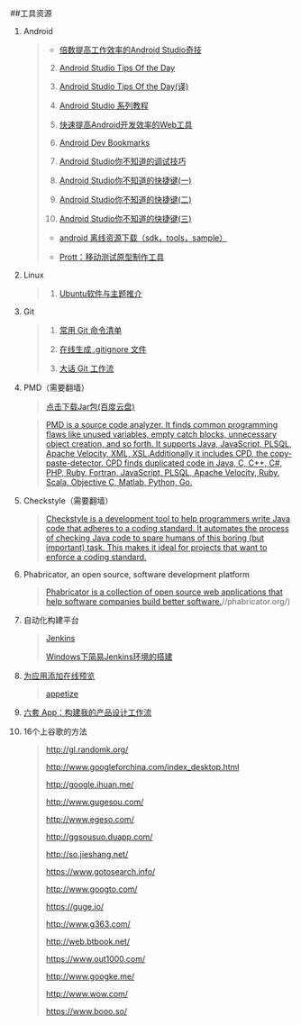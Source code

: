 ##工具资源

1. Android

	>* [倍数提高工作效率的Android Studio奇技](http://zlv.me/posts/2015/07/13/14_android-studio-tips/)
	>
	>2. [Android Studio Tips Of the Day](http://www.developerphil.com/android-studio-tips-of-the-day-roundup-1/)
	>
	>3. [Android Studio Tips Of the Day(译)](http://blog.csdn.net/growth58/article/details/46729803)
	>
	>4. [Android Studio 系列教程](http://stormzhang.com/posts.html#AndroidStudio)
	>
	>5. [快速提高Android开发效率的Web工具](http://droidyue.com/blog/2014/08/03/great-web-tools-for-android-development/?hmsr=toutiao.io&utm_medium=toutiao.io&utm_source=toutiao.io)
	>
	>6. [Android Dev Bookmarks](http://adb.rocko.xyz/category/%E5%B7%A5%E5%85%B7-%E8%B5%84%E6%BA%90/)
	>
	>7. [Android Studio你不知道的调试技巧](http://tianweishu.com/2015/12/21/android-studio-debug-tips-you-may-not-know/?hmsr=toutiao.io&utm_medium=toutiao.io&utm_source=toutiao.io)
	>
	>8. [Android Studio你不知道的快捷键(一)](http://www.tianweishu.com/2015/12/11/shortcut-of-android-studio-you-may-not-know/)
	>
	>9. [Android Studio你不知道的快捷键(二)](http://www.tianweishu.com/2015/12/12/shortcut-of-android-studio-you-may-not-know-2/)
	>
	>10. [Android Studio你不知道的快捷键(三)](http://tianweishu.com/2015/12/17/shortcut-of-android-studio-you-may-not-know-3/)
	>
	>* [android 离线资源下载（sdk，tools，sample）](https://dl.google.com/android/repository/repository-11.xml)
	>
	>* [Prott：移动测试原型制作工具](http://hao.jobbole.com/prott/)


2. Linux
	
	>1. [Ubuntu软件与主题推介](http://www.jianshu.com/p/617e4388d814)

3. Git

	>1. [常用 Git 命令清单](http://www.ruanyifeng.com/blog/2015/12/git-cheat-sheet.html)
	>
	>2. [在线生成 .gitignore 文件](https://www.gitignore.io/)
	>
	>3. [大话 Git 工作流](https://blog.coding.net/blog/git-workflow)
	>

4. PMD（需要翻墙）

	>[点击下载Jar包(百度云盘)](http://pan.baidu.com/s/1sjzhmGX)

	>[PMD is a source code analyzer. It finds common programming flaws like unused variables, empty catch blocks, unnecessary object creation, and so forth. It supports Java, JavaScript, PLSQL, Apache Velocity, XML, XSL.Additionally it includes CPD, the copy-paste-detector. CPD finds duplicated code in Java, C, C++, C#, PHP, Ruby, Fortran, JavaScript, PLSQL, Apache Velocity, Ruby, Scala, Objective C, Matlab, Python, Go.](https://pmd.github.io/)



5. Checkstyle（需要翻墙）

	>[Checkstyle is a development tool to help programmers write Java code that adheres to a coding standard. It automates the process of checking Java code to spare humans of this boring (but important) task. This makes it ideal for projects that want to enforce a coding standard.](http://checkstyle.sourceforge.net/)



6. Phabricator, an open source, software development platform

	>[Phabricator is a collection of open source web applications that help software companies build better software.](http://phabricator.org/)//phabricator.org/)

7. 自动化构建平台
 
	>[Jenkins](http://jenkins-ci.org/)
	>
	>[Windows下简易Jenkins环境的搭建](http://www.jianshu.com/p/1081a39af9a9)


8. [为应用添加在线预览](https://appetize.io/)

	>[appetize](https://appetize.io/)

9. [六套 App：构建我的产品设计工作流](http://www.jianshu.com/p/557af25ce801)

9. 16个上谷歌的方法

	>http://gl.randomk.org/
	>
	>http://www.googleforchina.com/index_desktop.html
	>
	>http://google.ihuan.me/
	>
	>http://www.gugesou.com/
	>
	>http://www.egeso.com/
	>
	>http://ggsousuo.duapp.com/
	>
	>http://so.jieshang.net/
	>
	>https://www.gotosearch.info/
	>
	>http://www.googto.com/
	>
	>https://guge.io/
	>
	>http://www.g363.com/
	>
	>http://web.btbook.net/
	>
	>https://www.out1000.com/
	>
	>http://www.googke.me/
	>
	>http://www.wow.com/
	>
	>https://www.booo.so/
